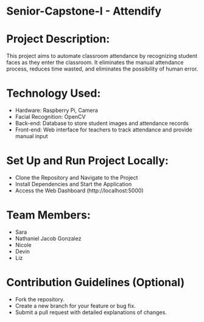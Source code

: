 # Senior-Capstone-I - Attendify

# Project Description:
This project aims to automate classroom attendance by recognizing student faces as they enter
the classroom. It eliminates the manual attendance process, reduces time wasted, and
eliminates the possibility of human error.

# Technology Used:
- Hardware: Raspberry Pi, Camera
- Facial Recognition: OpenCV
- Back-end: Database to store student images and attendance records
- Front-end: Web interface for teachers to track attendance and provide manual input

# Set Up and Run Project Locally:
- Clone the Repository and Navigate to the Project
- Install Dependencies and Start the Application
- Access the Web Dashboard (http://localhost:5000)

# Team Members:
- Sara
- Nathaniel Jacob Gonzalez
- Nicole
- Devin
- Liz

# Contribution Guidelines (Optional)
- Fork the repository.
- Create a new branch for your feature or bug fix.
- Submit a pull request with detailed explanations of changes.
